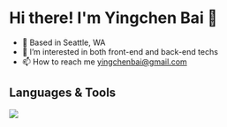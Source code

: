 # Hi there! I'm Yingchen Bai 👋 


- 📍  Based in Seattle, WA
- 👀  I’m interested in both front-end and back-end techs
- 📫  How to reach me yingchenbai@gmail.com

## Languages & Tools

<img src="{https://img.shields.io/badge/JavaScript-323330?style=for-the-badge&logo=javascript&logoColor=F7DF1E}" />

